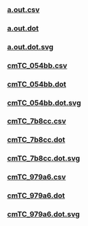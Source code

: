 ### [a.out.csv](a.out.csv)
### [a.out.dot](a.out.dot)
### [a.out.dot.svg](a.out.dot.svg)
### [cmTC_054bb.csv](cmTC_054bb.csv)
### [cmTC_054bb.dot](cmTC_054bb.dot)
### [cmTC_054bb.dot.svg](cmTC_054bb.dot.svg)
### [cmTC_7b8cc.csv](cmTC_7b8cc.csv)
### [cmTC_7b8cc.dot](cmTC_7b8cc.dot)
### [cmTC_7b8cc.dot.svg](cmTC_7b8cc.dot.svg)
### [cmTC_979a6.csv](cmTC_979a6.csv)
### [cmTC_979a6.dot](cmTC_979a6.dot)
### [cmTC_979a6.dot.svg](cmTC_979a6.dot.svg)
